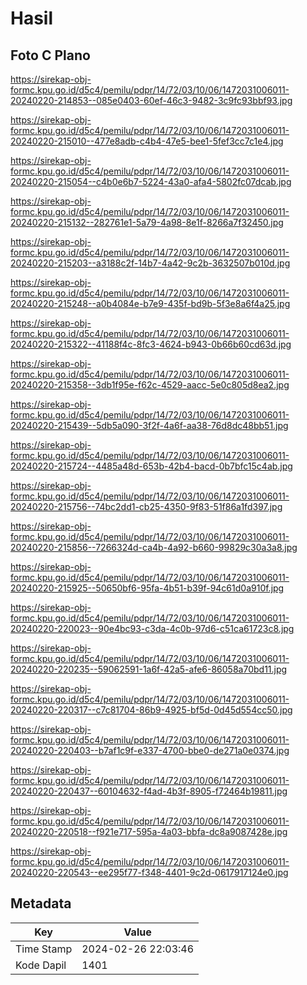 # Hasil

## Foto C Plano

https://sirekap-obj-formc.kpu.go.id/d5c4/pemilu/pdpr/14/72/03/10/06/1472031006011-20240220-214853--085e0403-60ef-46c3-9482-3c9fc93bbf93.jpg

https://sirekap-obj-formc.kpu.go.id/d5c4/pemilu/pdpr/14/72/03/10/06/1472031006011-20240220-215010--477e8adb-c4b4-47e5-bee1-5fef3cc7c1e4.jpg

https://sirekap-obj-formc.kpu.go.id/d5c4/pemilu/pdpr/14/72/03/10/06/1472031006011-20240220-215054--c4b0e6b7-5224-43a0-afa4-5802fc07dcab.jpg

https://sirekap-obj-formc.kpu.go.id/d5c4/pemilu/pdpr/14/72/03/10/06/1472031006011-20240220-215132--282761e1-5a79-4a98-8e1f-8266a7f32450.jpg

https://sirekap-obj-formc.kpu.go.id/d5c4/pemilu/pdpr/14/72/03/10/06/1472031006011-20240220-215203--a3188c2f-14b7-4a42-9c2b-3632507b010d.jpg

https://sirekap-obj-formc.kpu.go.id/d5c4/pemilu/pdpr/14/72/03/10/06/1472031006011-20240220-215248--a0b4084e-b7e9-435f-bd9b-5f3e8a6f4a25.jpg

https://sirekap-obj-formc.kpu.go.id/d5c4/pemilu/pdpr/14/72/03/10/06/1472031006011-20240220-215322--41188f4c-8fc3-4624-b943-0b66b60cd63d.jpg

https://sirekap-obj-formc.kpu.go.id/d5c4/pemilu/pdpr/14/72/03/10/06/1472031006011-20240220-215358--3db1f95e-f62c-4529-aacc-5e0c805d8ea2.jpg

https://sirekap-obj-formc.kpu.go.id/d5c4/pemilu/pdpr/14/72/03/10/06/1472031006011-20240220-215439--5db5a090-3f2f-4a6f-aa38-76d8dc48bb51.jpg

https://sirekap-obj-formc.kpu.go.id/d5c4/pemilu/pdpr/14/72/03/10/06/1472031006011-20240220-215724--4485a48d-653b-42b4-bacd-0b7bfc15c4ab.jpg

https://sirekap-obj-formc.kpu.go.id/d5c4/pemilu/pdpr/14/72/03/10/06/1472031006011-20240220-215756--74bc2dd1-cb25-4350-9f83-51f86a1fd397.jpg

https://sirekap-obj-formc.kpu.go.id/d5c4/pemilu/pdpr/14/72/03/10/06/1472031006011-20240220-215856--7266324d-ca4b-4a92-b660-99829c30a3a8.jpg

https://sirekap-obj-formc.kpu.go.id/d5c4/pemilu/pdpr/14/72/03/10/06/1472031006011-20240220-215925--50650bf6-95fa-4b51-b39f-94c61d0a910f.jpg

https://sirekap-obj-formc.kpu.go.id/d5c4/pemilu/pdpr/14/72/03/10/06/1472031006011-20240220-220023--90e4bc93-c3da-4c0b-97d6-c51ca61723c8.jpg

https://sirekap-obj-formc.kpu.go.id/d5c4/pemilu/pdpr/14/72/03/10/06/1472031006011-20240220-220235--59062591-1a6f-42a5-afe6-86058a70bd11.jpg

https://sirekap-obj-formc.kpu.go.id/d5c4/pemilu/pdpr/14/72/03/10/06/1472031006011-20240220-220317--c7c81704-86b9-4925-bf5d-0d45d554cc50.jpg

https://sirekap-obj-formc.kpu.go.id/d5c4/pemilu/pdpr/14/72/03/10/06/1472031006011-20240220-220403--b7af1c9f-e337-4700-bbe0-de271a0e0374.jpg

https://sirekap-obj-formc.kpu.go.id/d5c4/pemilu/pdpr/14/72/03/10/06/1472031006011-20240220-220437--60104632-f4ad-4b3f-8905-f72464b19811.jpg

https://sirekap-obj-formc.kpu.go.id/d5c4/pemilu/pdpr/14/72/03/10/06/1472031006011-20240220-220518--f921e717-595a-4a03-bbfa-dc8a9087428e.jpg

https://sirekap-obj-formc.kpu.go.id/d5c4/pemilu/pdpr/14/72/03/10/06/1472031006011-20240220-220543--ee295f77-f348-4401-9c2d-0617917124e0.jpg


## Metadata

| Key        | Value               |
| ---------- | ------------------- |
| Time Stamp | 2024-02-26 22:03:46 |
| Kode Dapil | 1401                |



